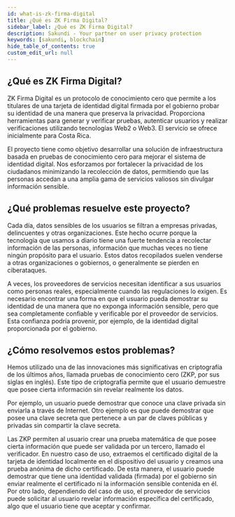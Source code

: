 ```yaml
---
id: what-is-zk-firma-digital
title: ¿Qué es ZK Firma Digital?
sidebar_label: ¿Qué es ZK Firma Digital?
description: Sakundi - Your partner on user privacy protection
keywords: [sakundi, blockchain]
hide_table_of_contents: true
custom_edit_url: null
---
```


## ¿Qué es ZK Firma Digital?

ZK Firma Digital es un protocolo de conocimiento cero que permite a los titulares de una tarjeta de identidad digital firmada por el gobierno probar su identidad de una manera que preserva la privacidad. Proporciona herramientas para generar y verificar pruebas, autenticar usuarios y realizar verificaciones utilizando tecnologías Web2 o Web3. El servicio se ofrece inicialmente para Costa Rica.

El proyecto tiene como objetivo desarrollar una solución de infraestructura basada en pruebas de conocimiento cero para mejorar el sistema de identidad digital. Nos esforzamos por fortalecer la privacidad de los ciudadanos minimizando la recolección de datos, permitiendo que las personas accedan a una amplia gama de servicios valiosos sin divulgar información sensible.

## ¿Qué problemas resuelve este proyecto?

Cada día, datos sensibles de los usuarios se filtran a empresas privadas, delincuentes y otras organizaciones. Este hecho ocurre porque la tecnología que usamos a diario tiene una fuerte tendencia a recolectar información de las personas, información que muchas veces no tiene ningún propósito para el usuario. Estos datos recopilados suelen venderse a otras organizaciones o gobiernos, o generalmente se pierden en ciberataques.

A veces, los proveedores de servicios necesitan identificar a sus usuarios como personas reales, especialmente cuando las regulaciones lo exigen. Es necesario encontrar una forma en que el usuario pueda demostrar su identidad de una manera que no exponga información sensible, pero que sea completamente confiable y verificable por el proveedor de servicios. Esta confianza podría provenir, por ejemplo, de la identidad digital proporcionada por el gobierno.

## ¿Cómo resolvemos estos problemas?

Hemos utilizado una de las innovaciones más significativas en criptografía de los últimos años, llamada pruebas de conocimiento cero (ZKP, por sus siglas en inglés). Este tipo de criptografía permite que el usuario demuestre que posee cierta información sin revelar realmente los datos.

Por ejemplo, un usuario puede demostrar que conoce una clave privada sin enviarla a través de Internet. Otro ejemplo es que puede demostrar que posee una clave secreta que pertenece a un par de claves públicas y privadas sin compartir la clave secreta.

Las ZKP permiten al usuario crear una prueba matemática de que posee cierta información que puede ser validada por un tercero, llamado el verificador. En nuestro caso de uso, extraemos el certificado digital de la tarjeta de identidad localmente en el dispositivo del usuario y creamos una prueba anónima de dicho certificado. De esta manera, el usuario puede demostrar que tiene una identidad validada (firmada) por el gobierno sin enviar realmente el certificado ni la información sensible contenida en él. Por otro lado, dependiendo del caso de uso, el proveedor de servicios puede solicitar al usuario revelar información específica del certificado, algo que el usuario tiene que aceptar y confirmar.


